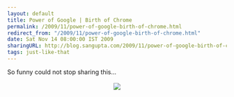 ```yaml
---
layout: default
title: Power of Google | Birth of Chrome
permalink: /2009/11/power-of-google-birth-of-chrome.html
redirect_from: "/2009/11/power-of-google-birth-of-chrome.html"
date: Sat Nov 14 08:00:00 IST 2009
sharingURL: http://blog.sangupta.com/2009/11/power-of-google-birth-of-chrome.html
tags: just-like-that
---
```

<div align="justify">
    So funny could not stop sharing this...
    <br>
    <br>
    <div class="separator" style="clear: both; text-align: center;">
        <a href="http://1.bp.blogspot.com/_Igofzvi0TDM/Svw8cJKW0kI/AAAAAAAAFAo/sRWbsfTN1OM/s1600-h/power_of_google.jpg" imageanchor="1" style="margin-left: 1em; margin-right: 1em;"><img border="0" src="http://1.bp.blogspot.com/_Igofzvi0TDM/Svw8cJKW0kI/AAAAAAAAFAo/sRWbsfTN1OM/s320/power_of_google.jpg"></a>
        <br>
    </div>
    <br>
</div>

